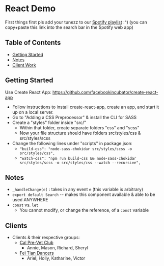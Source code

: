 # React Demo

First things first pls add your tunezz to our [Spotify playlist](https://open.spotify.com/user/ellenphantt/playlist/24uFfWtpzXkcgIoGSKhnck) :^)
  (you can copy+paste this link into the search bar in the Spotify web app)

## Table of Contents
* [Getting Started](#start)
* [Notes](#notes)
* [Client Work](#clients)

## Getting Started <a name="start"></a>
Use Create React App:
https://github.com/facebookincubator/create-react-app
* Follow instructions to install create-react-app, create an app, and start it up on a local server.
* Go to "Adding a CSS Preprocessor" & install the CLI for SASS
* Create a "styles" folder inside "src/"
  * Within that folder, create separate folders "css" and "scss"
  * Now your file structure should have folders src/styles/css & src/styles/scss
* Change the following lines under "scripts" in package.json:
  * `"build-css": "node-sass-chokidar src/styles/scss -o src/styles/css",`
  * `"watch-css": "npm run build-css && node-sass-chokidar src/styles/scss -o src/styles/css --watch --recursive",`


## Notes <a name="notes"></a>
* `_handleChange(e)` : takes in any event `e` (this variable is arbitrary)
* `export default Search` -- makes this component available & able to be used ANYWHERE
* `const` vs. `let`
  * You cannot modify, or change the reference, of a `const` variable

## Clients <a name="clients"></a>
* Clients & their respective groups:
  * [Cal Pre-Vet Club](https://drive.google.com/open?id=0B8uIwUvKKnp3a1c3NEZxbGhGMkU)
    * Annie, Mason, Richard, Sheryl
  * [Fei Tian Dancers](https://drive.google.com/open?id=0B8uIwUvKKnp3QVNYbWNSUjNhd1E)
    * Ariel, Holly, Katharine, Victor
